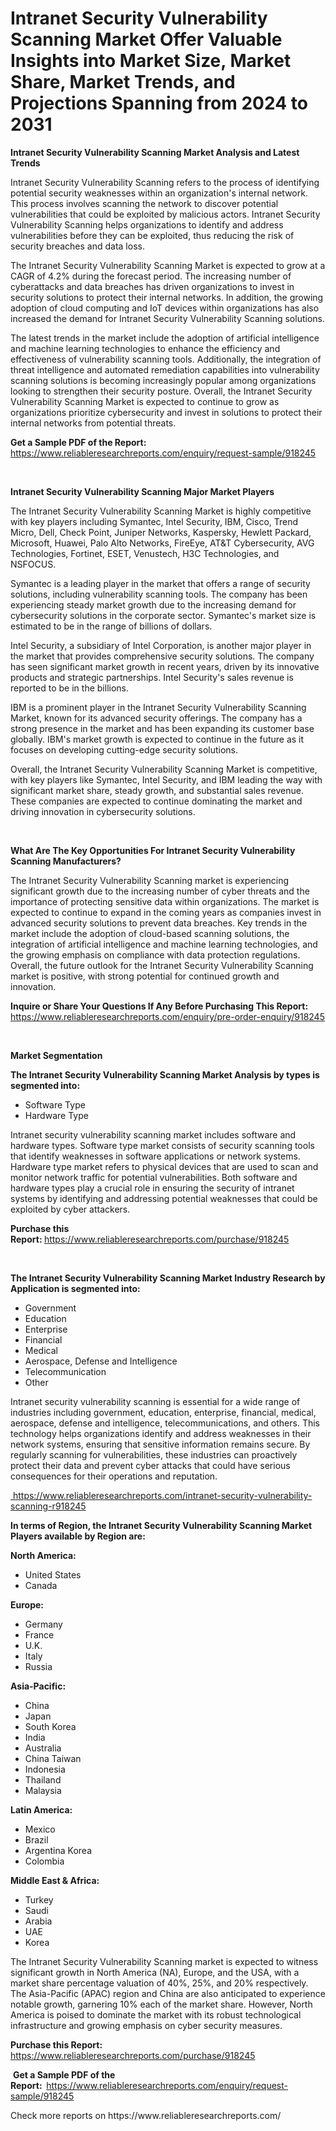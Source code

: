 <p><h1>Intranet Security Vulnerability Scanning Market Offer Valuable Insights into Market Size, Market Share, Market Trends, and Projections Spanning from 2024 to 2031</h1></p><p><strong>Intranet Security Vulnerability Scanning Market Analysis and Latest Trends</strong></p>
<p><p>Intranet Security Vulnerability Scanning refers to the process of identifying potential security weaknesses within an organization's internal network. This process involves scanning the network to discover potential vulnerabilities that could be exploited by malicious actors. Intranet Security Vulnerability Scanning helps organizations to identify and address vulnerabilities before they can be exploited, thus reducing the risk of security breaches and data loss.</p><p>The Intranet Security Vulnerability Scanning Market is expected to grow at a CAGR of 4.2% during the forecast period. The increasing number of cyberattacks and data breaches has driven organizations to invest in security solutions to protect their internal networks. In addition, the growing adoption of cloud computing and IoT devices within organizations has also increased the demand for Intranet Security Vulnerability Scanning solutions.</p><p>The latest trends in the market include the adoption of artificial intelligence and machine learning technologies to enhance the efficiency and effectiveness of vulnerability scanning tools. Additionally, the integration of threat intelligence and automated remediation capabilities into vulnerability scanning solutions is becoming increasingly popular among organizations looking to strengthen their security posture. Overall, the Intranet Security Vulnerability Scanning Market is expected to continue to grow as organizations prioritize cybersecurity and invest in solutions to protect their internal networks from potential threats.</p></p>
<p><strong>Get a Sample PDF of the Report:&nbsp;</strong> <a href="https://www.reliableresearchreports.com/enquiry/request-sample/918245">https://www.reliableresearchreports.com/enquiry/request-sample/918245</a></p>
<p>&nbsp;</p>
<p><strong>Intranet Security Vulnerability Scanning Major Market Players</strong></p>
<p><p>The Intranet Security Vulnerability Scanning Market is highly competitive with key players including Symantec, Intel Security, IBM, Cisco, Trend Micro, Dell, Check Point, Juniper Networks, Kaspersky, Hewlett Packard, Microsoft, Huawei, Palo Alto Networks, FireEye, AT&T Cybersecurity, AVG Technologies, Fortinet, ESET, Venustech, H3C Technologies, and NSFOCUS.</p><p>Symantec is a leading player in the market that offers a range of security solutions, including vulnerability scanning tools. The company has been experiencing steady market growth due to the increasing demand for cybersecurity solutions in the corporate sector. Symantec's market size is estimated to be in the range of billions of dollars.</p><p>Intel Security, a subsidiary of Intel Corporation, is another major player in the market that provides comprehensive security solutions. The company has seen significant market growth in recent years, driven by its innovative products and strategic partnerships. Intel Security's sales revenue is reported to be in the billions.</p><p>IBM is a prominent player in the Intranet Security Vulnerability Scanning Market, known for its advanced security offerings. The company has a strong presence in the market and has been expanding its customer base globally. IBM's market growth is expected to continue in the future as it focuses on developing cutting-edge security solutions.</p><p>Overall, the Intranet Security Vulnerability Scanning Market is competitive, with key players like Symantec, Intel Security, and IBM leading the way with significant market share, steady growth, and substantial sales revenue. These companies are expected to continue dominating the market and driving innovation in cybersecurity solutions.</p></p>
<p>&nbsp;</p>
<p><strong>What Are The Key Opportunities For Intranet Security Vulnerability Scanning Manufacturers?</strong></p>
<p><p>The Intranet Security Vulnerability Scanning market is experiencing significant growth due to the increasing number of cyber threats and the importance of protecting sensitive data within organizations. The market is expected to continue to expand in the coming years as companies invest in advanced security solutions to prevent data breaches. Key trends in the market include the adoption of cloud-based scanning solutions, the integration of artificial intelligence and machine learning technologies, and the growing emphasis on compliance with data protection regulations. Overall, the future outlook for the Intranet Security Vulnerability Scanning market is positive, with strong potential for continued growth and innovation.</p></p>
<p><strong>Inquire or Share Your Questions If Any Before Purchasing This Report:</strong> <a href="https://www.reliableresearchreports.com/enquiry/pre-order-enquiry/918245">https://www.reliableresearchreports.com/enquiry/pre-order-enquiry/918245</a></p>
<p>&nbsp;</p>
<p><strong>Market Segmentation</strong></p>
<p><strong>The Intranet Security Vulnerability Scanning Market Analysis by types is segmented into:</strong></p>
<p><ul><li>Software Type</li><li>Hardware Type</li></ul></p>
<p><p>Intranet security vulnerability scanning market includes software and hardware types. Software type market consists of security scanning tools that identify weaknesses in software applications or network systems. Hardware type market refers to physical devices that are used to scan and monitor network traffic for potential vulnerabilities. Both software and hardware types play a crucial role in ensuring the security of intranet systems by identifying and addressing potential weaknesses that could be exploited by cyber attackers.</p></p>
<p><strong>Purchase this Report:&nbsp;</strong><a href="https://www.reliableresearchreports.com/purchase/918245">https://www.reliableresearchreports.com/purchase/918245</a></p>
<p>&nbsp;</p>
<p><strong>The Intranet Security Vulnerability Scanning Market Industry Research by Application is segmented into:</strong></p>
<p><ul><li>Government</li><li>Education</li><li>Enterprise</li><li>Financial</li><li>Medical</li><li>Aerospace, Defense and Intelligence</li><li>Telecommunication</li><li>Other</li></ul></p>
<p><p>Intranet security vulnerability scanning is essential for a wide range of industries including government, education, enterprise, financial, medical, aerospace, defense and intelligence, telecommunications, and others. This technology helps organizations identify and address weaknesses in their network systems, ensuring that sensitive information remains secure. By regularly scanning for vulnerabilities, these industries can proactively protect their data and prevent cyber attacks that could have serious consequences for their operations and reputation.</p></p>
<p><a href="https://www.reliableresearchreports.com/intranet-security-vulnerability-scanning-r918245">&nbsp;https://www.reliableresearchreports.com/intranet-security-vulnerability-scanning-r918245</a></p>
<p><strong>In terms of Region, the Intranet Security Vulnerability Scanning Market Players available by Region are:</strong></p>
<p>
    <p> <strong> North America: </strong>
        <ul>
            <li>United States</li>
            <li>Canada</li>
        </ul>
        </p> 
    <p> <strong> Europe: </strong>
        <ul>
            <li>Germany</li>
            <li>France</li>
            <li>U.K.</li>
            <li>Italy</li>
            <li>Russia</li>
        </ul>
        </p> 
    <p> <strong> Asia-Pacific: </strong>
        <ul>
            <li>China</li>
            <li>Japan</li>
            <li>South Korea</li>
            <li>India</li>
            <li>Australia</li>
            <li>China Taiwan</li>
            <li>Indonesia</li>
            <li>Thailand</li>
            <li>Malaysia</li>
        </ul>
        </p> 
    <p> <strong> Latin America: </strong>
        <ul>
            <li>Mexico</li>
            <li>Brazil</li>
            <li>Argentina Korea</li>
            <li>Colombia</li>
        </ul>
        </p> 
    <p> <strong> Middle East & Africa: </strong>
        <ul>
            <li>Turkey</li>
            <li>Saudi</li>
            <li>Arabia</li>
            <li>UAE</li>
            <li>Korea</li>
        </ul>
    </p>
    </p>
<p><p>The Intranet Security Vulnerability Scanning market is expected to witness significant growth in North America (NA), Europe, and the USA, with a market share percentage valuation of 40%, 25%, and 20% respectively. The Asia-Pacific (APAC) region and China are also anticipated to experience notable growth, garnering 10% each of the market share. However, North America is poised to dominate the market with its robust technological infrastructure and growing emphasis on cyber security measures.</p></p>
<p><strong>Purchase this Report: </strong><a href="https://www.reliableresearchreports.com/purchase/918245">https://www.reliableresearchreports.com/purchase/918245</a></p>
<p>&nbsp;<strong>Get a Sample PDF of the Report:&nbsp;&nbsp;</strong><a href="https://www.reliableresearchreports.com/enquiry/request-sample/918245">https://www.reliableresearchreports.com/enquiry/request-sample/918245</a></p>
<p><strong></strong></p>
<p>Check more reports on https://www.reliableresearchreports.com/</p>
